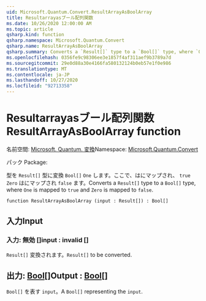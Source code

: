 ```yaml
---
uid: Microsoft.Quantum.Convert.ResultArrayAsBoolArray
title: Resultarrayasブール配列関数
ms.date: 10/26/2020 12:00:00 AM
ms.topic: article
qsharp.kind: function
qsharp.namespace: Microsoft.Quantum.Convert
qsharp.name: ResultArrayAsBoolArray
qsharp.summary: Converts a `Result[]` type to a `Bool[]` type, where `One` is mapped to `true` and `Zero` is mapped to `false`.
ms.openlocfilehash: 0356fe9c98306ee3e1857f4af311aef9b3789a7d
ms.sourcegitcommit: 29e0d88a30e4166fa580132124b0eb57e1f0e986
ms.translationtype: MT
ms.contentlocale: ja-JP
ms.lasthandoff: 10/27/2020
ms.locfileid: "92713358"
---
```

# <a name="resultarrayasboolarray-function"></a><span data-ttu-id="bb1b9-102">Resultarrayasブール配列関数</span><span class="sxs-lookup"><span data-stu-id="bb1b9-102">ResultArrayAsBoolArray function</span></span>

<span data-ttu-id="bb1b9-103">名前空間: [Microsoft. Quantum. 変換](xref:Microsoft.Quantum.Convert)</span><span class="sxs-lookup"><span data-stu-id="bb1b9-103">Namespace: [Microsoft.Quantum.Convert](xref:Microsoft.Quantum.Convert)</span></span>

<span data-ttu-id="bb1b9-104">パック [](https://nuget.org/packages/)</span><span class="sxs-lookup"><span data-stu-id="bb1b9-104">Package: [](https://nuget.org/packages/)</span></span>


<span data-ttu-id="bb1b9-105">型を `Result[]` 型に変換 `Bool[]` `One` します。ここで、はにマップされ、 `true` `Zero` はにマップされ `false` ます。</span><span class="sxs-lookup"><span data-stu-id="bb1b9-105">Converts a `Result[]` type to a `Bool[]` type, where `One` is mapped to `true` and `Zero` is mapped to `false`.</span></span>

```qsharp
function ResultArrayAsBoolArray (input : Result[]) : Bool[]
```


## <a name="input"></a><span data-ttu-id="bb1b9-106">入力</span><span class="sxs-lookup"><span data-stu-id="bb1b9-106">Input</span></span>

### <a name="input--__invalidresult__"></a><span data-ttu-id="bb1b9-107">入力: __無効 <Result>__ []</span><span class="sxs-lookup"><span data-stu-id="bb1b9-107">input : __invalid<Result>__ []</span></span>

<span data-ttu-id="bb1b9-108">`Result[]` 変換されます。</span><span class="sxs-lookup"><span data-stu-id="bb1b9-108">`Result[]` to be converted.</span></span>



## <a name="output--bool"></a><span data-ttu-id="bb1b9-109">出力: [Bool](xref:microsoft.quantum.lang-ref.bool)[]</span><span class="sxs-lookup"><span data-stu-id="bb1b9-109">Output : [Bool](xref:microsoft.quantum.lang-ref.bool)[]</span></span>

<span data-ttu-id="bb1b9-110">`Bool[]` を表す `input`。</span><span class="sxs-lookup"><span data-stu-id="bb1b9-110">A `Bool[]` representing the `input`.</span></span>